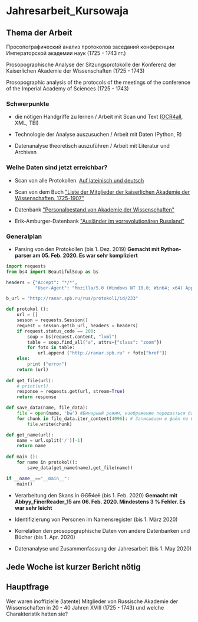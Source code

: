 # Jahresarbeit_Kursowaja

## Thema der Arbeit

Просопографический анализ протоколов заседаний конференции Императорской академии наук (1725 - 1743 гг.)

Prosopographische Analyse der Sitzungsprotokolle der Konferenz der Kaiserlichen Akademie der Wissenschaften (1725 - 1743)

Prosopographic analysis of the protocols of the meetings of the conference of the Imperial Academy of Sciences (1725 - 1743)

### Schwerpunkte

- die nötigen Handgriffe zu lernen / Arbeit mit Scan und Text ([OCR4all](https://github.com/OCR4all), XML, TEI) 

- Technologie der Analyse auszusuchen / Arbeit mit Daten (Python, R) 

- Datenanalyse theoretisch auszuführen / Arbeit mit Literatur und Archiven   

### Welhe Daten sind jetzt erreichbar?

- Scan von alle Protokollen. [Auf lateinisch und deutsch](http://ranar.spb.ru/rus/protokol1/id/233/)

- Scan von dem Buch ["Liste der Mitglieder der kaiserlichen Akademie der Wissenschaften, 1725-1907"](https://www.prlib.ru/item/451270)

- Datenbank ["Personalbestand von Akademie der Wissenschaften"](http://isaran.ru/?q=ru/persostav) 

- Erik-Amburger-Datenbank ["Ausländer im vorrevolutionären Russland"](https://www.amburger.ios-regensburg.de/)

### Generalplan

- Parsing von den Protokollen (bis 1. Dez. 2019)  **Gemacht mit Rython-parser am 05. Feb. 2020. Es war sehr kompliziert** 

```python
import requests
from bs4 import BeautifulSoup as bs

headers = {"Accept": "*/*",
           "User-Agent": "Mozilla/5.0 (Windows NT 10.0; Win64; x64) AppleWebKit/537.36 (KHTML, like Gecko) Chrome/70.0.3538.102 Safari/537.36 Edge/18.18362"}

b_url = "http://ranar.spb.ru/rus/protokol1/id/233"

def protokol ():
    url = []
    sesson = requests.Session()
    request = sesson.get(b_url, headers = headers)
    if request.status_code == 200:
        soup = bs(request.content, "lxml")
        table = soup.find_all("a", attrs={"class": "zoom"})
        for foto in table:
            url.append ("http://ranar.spb.ru" + foto["href"])
    else:
        print ("error")
    return (url)
    
def get_file(url):
    # print(url)
    response = requests.get(url, stream=True)
    return response

def save_data(name, file_data):
    file = open(name, 'bw') #Бинарный режим, изображение передається байтами
    for chunk in file_data.iter_content(4096): # Записываем в файл по блочно данные
        file.write(chunk)

def get_name(url):
    name = url.split('/')[-1]
    return name
    
def main ():
    for name in protokol():
        save_data(get_name(name),get_file(name))

if __name__=="__main__":
    main()
```

- Verarbeitung den Skans in ~~OCR4all~~ (bis 1. Feb. 2020)  **Gemacht mit Abbyy_FinerReader_15 am 06. Feb. 2020. Mindestens 3 % Fehler. Es war sehr leicht**

- Identifizierung von Personen im Namensregister (bis 1. März 2020)

- Korrelation den prosopographische Daten von andere Datenbanken und Bücher (bis 1. Apr. 2020)

- Datenanalyse und Zusammenfassung der Jahresarbeit (bis 1. May 2020)

## Jede Woche ist kurzer Bericht nötig

## Hauptfrage
Wer waren inoffizielle (latente) Mitglieder von Russische Akademie der Wissenschaften in 20 - 40 Jahren XVIII (1725 - 1743) und welche Charakteristik hatten sie?
